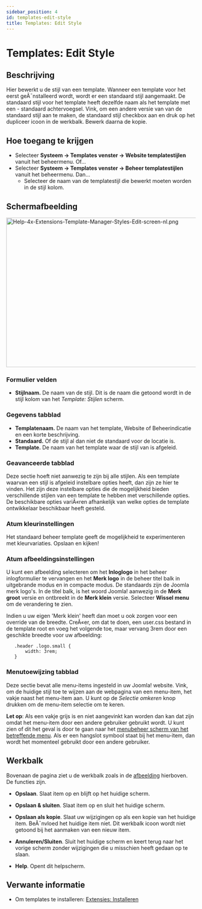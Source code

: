 ```yaml
---
sidebar_position: 4
id: templates-edit-style
title: Templates: Edit Style
---
```

# Templates: Edit Style
## Beschrijving

Hier bewerkt u de stijl van een template. Wanneer een template voor het
eerst geÃ¯nstalleerd wordt, wordt er een standaard stijl aangemaakt. De
standaard stijl voor het template heeft dezelfde naam als het template
met een - standaard achtervoegsel. Vink, om een andere versie van van de
standaard stijl aan te maken, de standaard stijl checkbox aan en druk op
het dupliceer icoon in de werkbalk. Bewerk daarna de kopie.

## Hoe toegang te krijgen

- Selecteer **Systeem **→** Templates venster **→** Website
  templatestijlen** vanuit het beheermenu. Of...
- Selecteer **Systeem **→** Templates venster **→** Beheer
  templatestijlen** vanuit het beheermenu. Dan...
  - Selecteer de naam van de templatestijl die bewerkt moeten worden in
    de stijl kolom.

## Schermafbeelding

<img
src="https://docs.joomla.org/images/thumb/c/c7/Help-4x-Extensions-Template-Manager-Styles-Edit-screen-nl.png/800px-Help-4x-Extensions-Template-Manager-Styles-Edit-screen-nl.png"
decoding="async"
srcset="https://docs.joomla.org/images/thumb/c/c7/Help-4x-Extensions-Template-Manager-Styles-Edit-screen-nl.png/1200px-Help-4x-Extensions-Template-Manager-Styles-Edit-screen-nl.png 1.5x, https://docs.joomla.org/images/c/c7/Help-4x-Extensions-Template-Manager-Styles-Edit-screen-nl.png 2x"
data-file-width="1211" data-file-height="600" width="800" height="396"
alt="Help-4x-Extensions-Template-Manager-Styles-Edit-screen-nl.png" />

### Formulier velden

- **Stijlnaam.** De naam van de stijl. Dit is de naam die getoond wordt
  in de stijl kolom van het *Template: Stijlen* scherm.

### Gegevens tabblad

- **Templatenaam.** De naam van het template, Website of Beheerindicatie
  en een korte beschrijving.
- **Standaard.** Of de stijl al dan niet de standaard voor de locatie
  is.
- **Template.** De naam van het template waar de stijl van is afgeleid.

### Geavanceerde tabblad

Deze sectie hoeft niet aanwezig te zijn bij alle stijlen. Als een
template waarvan een stijl is afgeleid instelbare opties heeft, dan zijn
ze hier te vinden. Het zijn deze instelbare opties die de mogelijkheid
bieden verschillende stijlen van een template te hebben met
verschillende opties. De beschikbare opties variÃ«ren afhankelijk van
welke opties de template ontwikkelaar beschikbaar heeft gesteld.

### Atum kleurinstellingen

Het standaard beheer template geeft de mogelijkheid te experimenteren
met kleurvariaties. Opslaan en kijken!

### Atum afbeeldingsinstellingen

U kunt een afbeelding selecteren om het **Inloglogo** in het beheer
inlogformulier te vervangen en het **Merk logo** in de beheer titel balk
in uitgebrande modus en in compacte modus. De standaards zijn de Joomla
merk logo's. In de titel balk, is het woord Joomla! aanwezig in de
**Merk groot** versie en ontbreekt in de **Merk klein** versie.
Selecteer **Wissel menu** om de verandering te zien.

Indien u uw eigen 'Merk klein' heeft dan moet u ook zorgen voor een
override van de breedte. CreÃ«er, om dat te doen, een user.css bestand
in de template root en voeg het volgende toe, maar vervang 3rem door een
geschikte breedte voor uw afbeelding:

       .header .logo.small {
           width: 3rem;
       }

### Menutoewijzing tabblad

Deze sectie bevat alle menu-items ingesteld in uw Joomla! website. Vink,
om de huidige stijl toe te wijzen aan de webpagina van een menu-item,
het vakje naast het menu-item aan. U kunt op de *Selectie omkeren* knop
drukken om de menu-item selectie om te keren.

**Let op**: Als een vakje grijs is en niet aangevinkt kan worden dan kan
dat zijn omdat het menu-item door een andere gebruiker gebruikt wordt. U
kunt zien of dit het geval is door te gaan naar het [menubeheer scherm
van het betreffende
menu](https://docs.joomla.org/Help4.x:Menus:_Items/nl "Help4.x:Menus: Items/nl").
Als er een hangslot symbool staat bij het menu-item, dan wordt het
momenteel gebruikt door een andere gebruiker.

## Werkbalk

Bovenaan de pagina ziet u de werkbalk zoals in de
[afbeelding](#Schermafbeelding) hierboven. De functies zijn.

- **Opslaan**. Slaat item op en blijft op het huidige scherm.

<!-- -->

- **Opslaan & sluiten**. Slaat item op en sluit het huidige scherm.

<!-- -->

- **Opslaan als kopie**. Slaat uw wijzigingen op als een kopie van het
  huidige item. BeÃ¯nvloed het huidige item niet. Dit werkbalk icoon
  wordt niet getoond bij het aanmaken van een nieuw item.

<!-- -->

- **Annuleren/Sluiten**. Sluit het huidige scherm en keert terug naar
  het vorige scherm zonder wijzigingen die u misschien heeft gedaan op
  te slaan.

<!-- -->

- **Help**. Opent dit helpscherm.

## Verwante informatie

- Om templates te installeren: [Extensies:
  Installeren](https://docs.joomla.org/Help4.x:Extensions:_Install/nl "Help4.x:Extensions: Install/nl")
